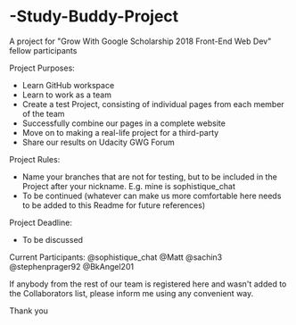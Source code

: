 # -Study-Buddy-Project
A project for "Grow With Google Scholarship 2018 Front-End Web Dev" fellow participants

Project Purposes:
* Learn GitHub workspace
* Learn to work as a team
* Create a test Project, consisting of individual pages from each member of the team
* Successfully combine our pages in a complete website
* Move on to making a real-life project for a third-party
* Share our results on Udacity GWG Forum

Project Rules:
* Name your branches that are not for testing, but to be included in the Project after your nickname. E.g. mine is sophistique_chat
* To be continued (whatever can make us more comfortable here needs to be added to this Readme for future references)

Project Deadline:
* To be discussed

Current Participants:
@sophistique_chat
@Matt
@sachin3
@stephenprager92
@BkAngel201

If anybody from the rest of our team is registered here and wasn't added to the Collaborators list, please inform me using any convenient way.

Thank you
